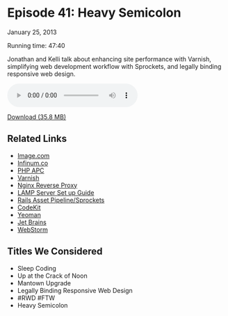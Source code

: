Episode 41: Heavy Semicolon
====
January 25, 2013

Running time: 47:40

Jonathan and Kelli talk about enhancing site performance with Varnish, simplifying web development workflow with Sprockets, and legally binding responsive web design.

<audio preload="auto" controls>
	<source src="https://s3.amazonaws.com/nitch/Episode_41_Heavy_Semicolon.mp3" type="audio/mpeg" />
	<source src="https://s3.amazonaws.com/nitch/Episode_41_Heavy_Semicolon.ogg" type="audio/ogg" />
</audio>

[Download (35.8 MB)](https://s3.amazonaws.com/nitch/Episode_41_Heavy_Semicolon.mp3 "Episode 41: Heavy Semicolon")

## Related Links

* [Image.com](http://image.com)
* [Infinum.co](http://infinum.co)
* [PHP APC](http://php.net/manual/en/book.apc.php)
* [Varnish](https://www.varnish-cache.org/)
* [Nginx Reverse Proxy](http://www.cyberciti.biz/tips/using-nginx-as-reverse-proxy.html)
* [LAMP Server Set up Guide](http://orng.us/jq9rzi)
* [Rails Asset Pipeline/Sprockets](http://guides.rubyonrails.org/asset_pipeline.html)
* [CodeKit](http://incident57.com/codekit/)
* [Yeoman](http://yeoman.io/)
* [Jet Brains](http://www.jetbrains.com/)
* [WebStorm](http://www.jetbrains.com/webstorm/)
  
## Titles We Considered

* Sleep Coding
* Up at the Crack of Noon
* Mantown Upgrade
* Legally Binding Responsive Web Design
* #RWD #FTW
* Heavy Semicolon
